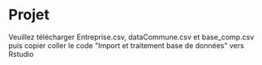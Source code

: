 # Projet

Veuillez télécharger Entreprise.csv, dataCommune.csv et base_comp.csv
puis copier coller le code "Import et traitement base de données" vers Rstudio 

